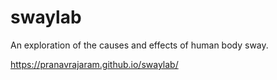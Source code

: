 # swaylab

An exploration of the causes and effects of human body sway.

https://pranavrajaram.github.io/swaylab/
